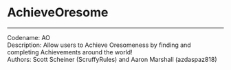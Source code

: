# AchieveOresome #
---
Codename: AO  
Description: Allow users to Achieve Oresomeness by finding and completing Achievements around the world!  
Authors: Scott Scheiner (ScruffyRules) and Aaron Marshall (azdaspaz818)  
